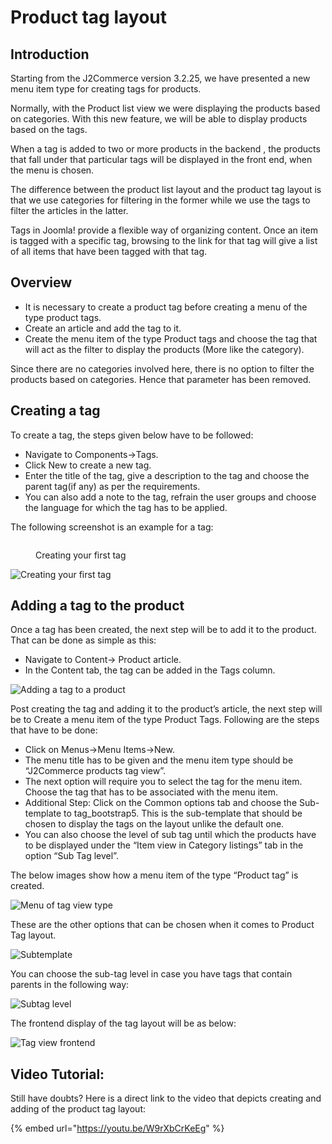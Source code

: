 # Product tag layout

## Introduction <a href="#introduction" id="introduction"></a>

Starting from the J2Commerce version 3.2.25, we have presented a new menu item type for creating tags for products.

Normally, with the Product list view we were displaying the products based on categories. With this new feature, we will be able to display products based on the tags.

When a tag is added to two or more products in the backend , the products that fall under that particular tags will be displayed in the front end, when the menu is chosen.

The difference between the product list layout and the product tag layout is that we use categories for filtering in the former while we use the tags to filter the articles in the latter.

Tags in Joomla! provide a flexible way of organizing content. Once an item is tagged with a specific tag, browsing to the link for that tag will give a list of all items that have been tagged with that tag.

## Overview <a href="#overview" id="overview"></a>

* It is necessary to create a product tag before creating a menu of the type product tags.
* Create an article and add the tag to it.
* Create the menu item of the type Product tags and choose the tag that will act as the filter to display the products (More like the category).

Since there are no categories involved here, there is no option to filter the products based on categories. Hence that parameter has been removed.

## Creating a tag <a href="#creating-a-tag" id="creating-a-tag"></a>

To create a tag, the steps given below have to be followed:

* Navigate to Components->Tags.
* Click New to create a new tag.
* Enter the title of the tag, give a description to the tag and choose the parent tag(if any) as per the requirements.
* You can also add a note to the tag, refrain the user groups and choose the language for which the tag has to be applied.

The following screenshot is an example for a tag:

<figure><img src="../.gitbook/assets/creating a tag2 (1).webp" alt=""><figcaption><p>Creating your first tag</p></figcaption></figure>

![Creating your first tag](<../.gitbook/assets/new tag2 (1).webp>)

## Adding a tag to the product <a href="#adding-a-tag-to-the-product" id="adding-a-tag-to-the-product"></a>

Once a tag has been created, the next step will be to add it to the product. That can be done as simple as this:

* Navigate to Content-> Product article.
* In the Content tab, the tag can be added in the Tags column.

![Adding a tag to a product](<../.gitbook/assets/adding a tag2.webp>)

Post creating the tag and adding it to the product’s article, the next step will be to Create a menu item of the type Product Tags. Following are the steps that have to be done:

* Click on Menus->Menu Items->New.
* The menu title has to be given and the menu item type should be “J2Commerce products tag view”.
* The next option will require you to select the tag for the menu item. Choose the tag that has to be associated with the menu item.
* Additional Step: Click on the Common options tab and choose the Sub-template to tag\_bootstrap5. This is the sub-template that should be chosen to display the tags on the layout unlike the default one.
* You can also choose the level of sub tag until which the products have to be displayed under the “Item view in Category listings” tab in the option “Sub Tag level”.

The below images show how a menu item of the type “Product tag” is created.

![Menu of tag view type](<../.gitbook/assets/adding a tag3.webp>)

These are the other options that can be chosen when it comes to Product Tag layout.

![Subtemplate](<../.gitbook/assets/sub templates2.webp>)

You can choose the sub-tag level in case you have tags that contain parents in the following way:

![Subtag level](<../.gitbook/assets/sub tag category2.webp>)

The frontend display of the tag layout will be as below:

![Tag view frontend](https://raw.githubusercontent.com/j2store/doc-images/master/layout/product-tag-layout/producttagfrontend.png)

## Video Tutorial: <a href="#video-tutorial" id="video-tutorial"></a>

Still have doubts? Here is a direct link to the video that depicts creating and adding of the product tag layout:

{% embed url="https://youtu.be/W9rXbCrKeEg" %}
